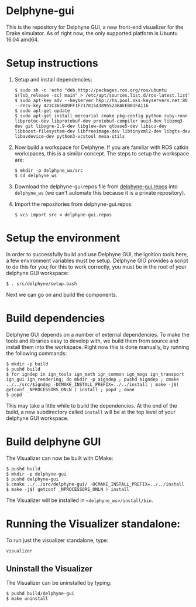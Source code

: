 # Delphyne-gui

This is the repository for Delphyne GUI, a new front-end visualizer for the
Drake simulator. As of right now, the only supported platform is
Ubuntu 16.04 amd64.

# Setup instructions

1.  Setup and install dependencies:

    ```
    $ sudo sh -c 'echo "deb http://packages.ros.org/ros/ubuntu $(lsb_release -sc) main" > /etc/apt/sources.list.d/ros-latest.list'
    $ sudo apt-key adv --keyserver hkp://ha.pool.sks-keyservers.net:80 --recv-key 421C365BD9FF1F717815A3895523BAEEB01FA116
    $ sudo apt-get update
    $ sudo apt-get install mercurial cmake pkg-config python ruby-ronn libprotoc-dev libprotobuf-dev protobuf-compiler uuid-dev libzmq3-dev git libogre-1.9-dev libglew-dev qtbase5-dev libicu-dev libboost-filesystem-dev libfreeimage-dev libtinyxml2-dev libgts-dev libavdevice-dev python3-vcstool mesa-utils
    ```

1.  Now build a workspace for Delphyne. If you are familiar with ROS catkin
workspaces, this is a similar concept. The steps to setup the workspace are:

    ```
    $ mkdir -p delphyne_ws/src
    $ cd delphyne_ws
    ```

1.  Download the delphyne-gui.repos file from [delphyne-gui.repos](https://github.com/ToyotaResearchInstitute/delphyne-gui/blob/master/delphyne-gui.repos) into `delphyne_ws` (we can't automate this because it is a private repository).

1.  Import the repositories from delphyne-gui.repos:

    ```
    $ vcs import src < delphyne-gui.repos
    ```

# Setup the environment
In order to successfully build and use Delphyne GUI, the ignition tools here, a
few environment variables must be setup. Delphyne GIO provides a script to do
this for you; for this to work correctly, you must be in the root of your
delphyne GUI workspace:

```
$ . src/delphyne/setup.bash
```

Next we can go on and build the components.

# Build dependencies

Delphyne GUI depends on a number of external dependencies. To make the tools and
libraries easy to develop with, we build them from source and install them into
the workspace. Right now this is done manually, by running the following
commands:

```
$ mkdir -p build
$ pushd build
$ for igndep in ign_tools ign_math ign_common ign_msgs ign_transport ign_gui ign_rendering; do mkdir -p $igndep ; pushd $igndep ; cmake ../../src/$igndep -DCMAKE_INSTALL_PREFIX=../../install ; make -j$( getconf _NPROCESSORS_ONLN ) install ; popd ; done
$ popd
```

This may take a little while to build the dependencies. At the end of the build,
a new subdirectory called `install` will be at the top level of your
delphyne GUI workspace.

# Build delphyne GUI

The Visualizer can now be built with CMake:

```
$ pushd build
$ mkdir -p delphyne-gui
$ pushd delphyne-gui
$ cmake ../../src/delphyne-gui/ -DCMAKE_INSTALL_PREFIX=../../install
$ make -j$( getconf _NPROCESSORS_ONLN ) install
```

The Visualizer will be installed in `<delphyne_ws>/install/bin`.

# Running the Visualizer standalone:

To run just the visualizer standalone, type:

```
visualizer
```

## Uninstall the Visualizer

The Visualizer can be uninstalled by typing:

```
$ pushd build/delphyne-gui
$ make uninstall
```
